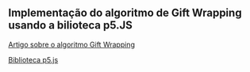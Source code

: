 ## Implementação do algoritmo de Gift Wrapping usando a bilioteca p5.JS

[Artigo sobre o algoritmo Gift Wrapping](https://en.wikipedia.org/wiki/Gift_wrapping_algorithm)

[Biblioteca p5.js](https://p5js.org/)
